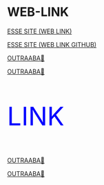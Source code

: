 <meta charset="utf-8"><!DOCTYPE html><html lang="pt-br">

# WEB-LINK
<!------------------------------------------------------>
<a href="https://santos246.github.io/WEB-LINK/" target="_blank">ESSE SITE (WEB LINK)</a>
<!------------------------------------------------------>
<a href="https://github.com/santos246/WEB-LINK
" target="_blank">ESSE SITE (WEB LINK GITHUB)</a>
<!------------------------------------------------------>
<a href="LINK🔴" target="_blank">OUTRAABA🔴</a>
<!------------------------------------------------------>
<a href="LINK🔴" target="_blank">OUTRAABA🔴</a>
<!------------------------------------------------------>


<p style="color: blue; font-size: 44pt;"> LINK</p>


<!------------------------------------------------------>
<a href="LINK🔴" target="_blank">OUTRAABA🔴</a>
<!------------------------------------------------------>
<a href="LINK🔴" target="_blank">OUTRAABA🔴</a>
<!------------------------------------------------------>




































</body></html>